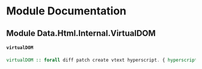 # Module Documentation

## Module Data.Html.Internal.VirtualDOM

#### `virtualDOM`

``` purescript
virtualDOM :: forall diff patch create vtext hyperscript. { hyperscript :: hyperscript, vtext :: vtext, create :: create, patch :: patch, diff :: diff }
```




